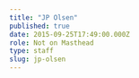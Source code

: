 ```yaml
---
title: "JP Olsen"
published: true
date: 2015-09-25T17:49:00.000Z
role: Not on Masthead
type: staff
slug: jp-olsen
---
```

